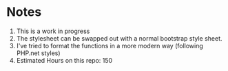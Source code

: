 # Notes
1. This is a work in progress
2. The stylesheet can be swapped out with a normal bootstrap style sheet.
3. I've tried to format the functions in a more modern way (following PHP.net styles)
4. Estimated Hours on this repo: 150
